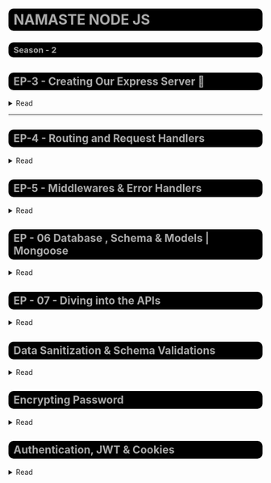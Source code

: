 

<style>
  h1, h2, h3, h4, h5, h6 {
    background-color: #000;
    border-bottom: none;
    color: #A9A9A9;
    padding-top: 5px;
    padding-bottom: 5px;
    padding-left: 10px;
    border-radius: 10px; 
  }
</style>

# NAMASTE NODE JS 
### Season - 2

## EP-3 - Creating Our Express Server 🚀 

<details>
<summary>
Read 
</summary>

Link For Commit [Creating Our Express Server - Link🔗](https://github.com/Praveen-BE/DevTinder/commit/7c50b9c) if you want Checkout😊

> - create a repository
> - initialize the repository
> - node_modules, package.json, package-lock.json
<br> &nbsp;&nbsp;&nbsp; **node_modules** - stores extenal dependencies of the project
<br> &nbsp;&nbsp;&nbsp; **package.json** - contains metadata about node.js project, including its dependencies, scripts, configuration, and other details
<br> &nbsp;&nbsp;&nbsp; **package-lock.json** - contains information about the dependencies and their exact versions for a node.js project 
> - install express
> - create a server
> - Listen port 7777
> - Write request handlers for /test, /hello
> - Install nodemon and Update Scripts inside package.json
> - Differnce Between Carrat and Tilde (^ vs ~)
<br> &nbsp;&nbsp;&nbsp; 
> expample - "express" : "^4.21.5" 
<br> &nbsp;&nbsp;&nbsp; 
> 5 mention **patch** (tiny bug fix) version
<br> &nbsp;&nbsp;&nbsp; 
> 21 mention **Minor** (Minor Upgrade has Backward compatibilty) version
<br> &nbsp;&nbsp;&nbsp; 
> 4 mention **Major** (Major Upgrade don't has Backward compatibilty)  version
>>  | Caret(^) | Tilde(~) |
>> |:---------:| :---------: |
>> | Update minor Versions | Upadate Major Versions |
> - Whate is the use of "-g" while npm install
> <br> &nbsp;&nbsp;&nbsp; "-g" It installed Globally
</details>

<hr>

## EP-4 - Routing and Request Handlers

<details>
<summary>
Read
</summary>


> - initialize git
> - .gitignore
> - why Package-lock.json need in git repository ?
<br> &nbsp;&nbsp;&nbsp; it Maintaines exact version of the dependencies, <br> it helps to reproducibility, collaboration consistency, security and stability tracking, reproducible builds
> - create a remote repo on github.
> - push code to remote origin
> - Play with routes and route exptensions ex "/hello", "/", "hello/2", "xyz"
> - Order of the Routes Matter a Lot
> - Install Postman app and Make a Workspace/Collection > Test API Call
> - Write Logic to handle GET, POST, PATCH, DELETE http methods API calls and test them on postman

Link For Commit [Explore the HTTP Methods - Link🔗](https://github.com/Praveen-BE/DevTinder/commit/90380f8
) if you want Checkout😊

> - Explore routing and use of ?, + , (), * in the routes
> - Use Regex in routes /a/, /.*fly$/
> - Reading the Query Params in the routes
> - Reading the Dynamic Routes :-
<br> &nbsp;&nbsp;&nbsp; Different end point by api header, Query parameters, Request Body

Link For Commit [Playing With Routes - Link🔗](https://github.com/Praveen-BE/DevTinder/commit/66797d4
) if you want Checkout😊
</details>

## EP-5 - Middlewares & Error Handlers

<details>
<summary>
Read
</summary>

> - Multiple Route Handlers - play with the code
> - next ()
> - next function and error along with res.send()
> - app.use("/route", rH, [rH2, rH3], rH4, rH5);

Link For Commit [Multiple Route Handler - Link🔗](https://github.com/Praveen-BE/DevTinder/commit/7e5f332
) if you want Checkout😊
> - Why i need multiple route handler ? Answer :- Middleware
<br> // GET /user => Middleware Chain => Request Handler
> - **What is Middleware?**
<br> At its core, middleware in Express.js refers to functions that execute during the lifecycle of a request to a web server. These functions can modify the request and response objects (req, res), and either terminate the request-response cycle or pass control to the next middleware function. <br> 
 **Why Do We Need it?** <br>
Middleware functions can be used for various tasks like logging, authentication, error handling, and more.<br>
In simpler terms, middleware acts as a bridge between the incoming request from the client and the final response from the server.

I read some explainatin, This is One of the Amazing Explanation about Middleware
[Source From Medium By Aryan Kumar](https://medium.com/@finnkumar6/understanding-middleware-in-express-js-a-comprehensive-guide-5b13d72427fa)
> - How Express JS Basically handles request behind the scenes
> - Write a dummy auth middlewares for Admin
> - Write a dummy auth middlewares for all user routes, except /user/login

Link For Commit [Writing Dummy Auth Middleware - Link🔗](https://github.com/Praveen-BE/DevTinder/commit/54c5de1
) if you want Checkout😊
> - Error handling app.use("/", (err, req, res, next)=>{ // code })
> - Proper Way of Error Handling is try Catch But Wild card also nessasary

Link For Commit [ WildCard Error Handler - Link🔗](https://github.com/Praveen-BE/DevTinder/commit/631eb3d
) if you want Checkout😊

</details>

## EP - 06 Database , Schema & Models | Mongoose

<details>
<summary>
Read
</summary>

> - Create a free Cluster on MongoDB Official
> - Mongo Atlas , Connect Your application to the database not Cluster "Connection-URI"/DevTinder
> - Call the Connect DB function and Connect to database before starting application on port 7777
> - Create a User Schema & User Models - I face weird Error "User" 😒 collection not work "users"👍 collections is works well.
> - Create Post/signup API to add data to database
> - Push some documents using API calls from Postman
> - Error Handling Using Try / Catch

Link For Commit [ Database Init with Mongoose - Link🔗](https://github.com/Praveen-BE/DevTinder/commit/e5d04d5
) if you want Checkout😊

</details>

## EP - 07 - Diving into the APIs

<details>
<summary>
Read
</summary>

> - JS Objects vs JSON

> | JS Objects | JSON |
> | ---- | -----|
>  JavaScript is designed on a simple object-based paradigm. An object is a collection of properties, and a property is an association between a name (or key) and a value. A property's value can be a function, in which case the property is known as a method | JavaScript Object Notation (JSON) is a standard text-based format for representing structured data based on JavaScript object syntax |

> I already used many times **express.json()** middle ware but I don't know why i use it😆 now I Understand
> - Make your signup API dynamic to receive data from the end User

Link For Commit [ Dynamic Data in Signup API - Link🔗](https://github.com/Praveen-BE/DevTinder/commit/4d89b8c
) if you want Checkout😊

> - user findOne with duplicate email ids, which object returned
> - API - Get user By email
> - API - Feed API - Get "/feed" - get all the users from the database
> - API - Get user by ID (model.findById()) => Some Fake user Id get emty result, Some Fake user Id Get Throw Error😒 

Link For Commit [ Get API - Link🔗](https://github.com/Praveen-BE/DevTinder/commit/c88c884
) if you want Checkout😊

> - Create a Delete User API
> - Difference Between Patch and Put <br> Patch - update only modified field, empty value didn't replace original value
<br> Put - all value replaced empty string also replace the content value
> - API - Update a User
> - Explore the mongoose Documentation for Model methods
> - What are Options in a Model.findOneAndUpdate method, explore more about it.
> - API - Update the user with emailId

Link For Commit [ API delete and Patch PUT - Link🔗](https://github.com/Praveen-BE/DevTinder/commit/92fb0d5
) if you want Checkout😊

</details>

## Data Sanitization & Schema Validations

<details>
<summary> Read </summary>

> - Explore Schema type options from the documentation
> - Add required, Unique, Lowercase, min, minlength rim
> - Add default
> - Create a custom validation function for gender
> - Improve the DB Schema put all appropriate validation on Each field in Schema
> - Add API level Validation on patch request & Signup past api
> - Data Sanitizing - Add API validation for Each field

Link For Commit [ Schema Validation & API Level Data Sanitization - Link🔗](https://github.com/Praveen-BE/DevTinder/commit/aa3d537
) if you want Checkout😊

> - Install Validation
> - Explore  validator Library function and use validation function for password, email, photoUrl
> - **Never Trust req.body**

Link For Commit [ Explore Validation Library - Link🔗](https://github.com/Praveen-BE/DevTinder/commit/77e5e19
) if you want Checkout😊

</details>

## Encrypting Password

<details>
<summary>Read</summary>

> - validate data in Signup API
> - Install bcrypt package
> - Create a password Hash Using bcrypt.hash & some user is Excrupted password

Link For Commit [ Hash The Password - Link🔗](https://github.com/Praveen-BE/DevTinder/commit/fc5a64d
) if you want Checkout😊

> - create Login API
> - compare passwords and throw error If email or password is invalid

Link For Commit [ Create Login API - Link🔗](https://github.com/Praveen-BE/DevTinder/commit/01493da
) if you want Checkout😊

</details>

## Authentication, JWT & Cookies

<details>

<summary>Read</summary>

> - Install Cookie-parser
> - Just send a dummy cookie to user
> - Create GET /profile API and check if you get the cookie background
> - Install jsonwebtoken
> - In login API, after email and password validation, create e JWT token and send it to user in
> - read the cookeis inside your profile API and find the logged in user
> - user Auth Middleware
> - Add the userAuth middleware in profile API and new send Connection Request API
> - set the Expiry of JWT token and cookies to 7 days
> - Create userSchema method to getJWT()
> - Create userSchema method to Comparepassword(passwordInputByUser)

Link For Commit [  - Link🔗](https://github.com/Praveen-BE/DevTinder/commit/
) if you want Checkout😊

</details>
